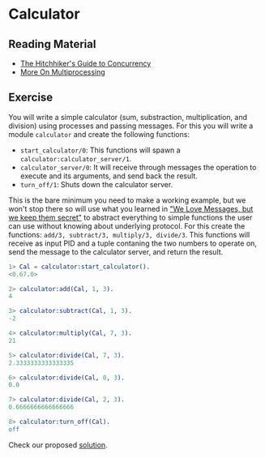 # Calculator

## Reading Material

- [The Hitchhiker's Guide to Concurrency](http://learnyousomeerlang.com/the-hitchhikers-guide-to-concurrency)
- [More On Multiprocessing](http://learnyousomeerlang.com/more-on-multiprocessing)

## Exercise

You will write a simple calculator (sum, substraction, multiplication, and division) using processes and passing messages. For this you will write a module `calculator` and create the following functions:

- `start_calculator/0`: This functions will spawn a `calculator:calculator_server/1`.
- `calculator_server/0`: It will receive through messages the operation to execute and its arguments, and send back the result.
- `turn_off/1`: Shuts down the calculator server.

This is the bare minimum you need to make a working example, but we won't stop there so will use what you learned in ["We Love Messages, but we keep them secret"](http://learnyousomeerlang.com/more-on-multiprocessing#secret-messages) to abstract everything to simple functions the user can use without knowing about underlying protocol. For this create the functions: `add/3, subtract/3, multiply/3, divide/3`. This functions will receive as input PID and a tuple contaning the two numbers to operate on, send the message to the calculator server, and return the result.

```erlang
1> Cal = calculator:start_calculator().
<0.67.0>

2> calculator:add(Cal, 1, 3).
4

3> calculator:subtract(Cal, 1, 3).
-2

4> calculator:multiply(Cal, 7, 3).
21

5> calculator:divide(Cal, 7, 3).
2.3333333333333335

6> calculator:divide(Cal, 0, 3).
0.0

7> calculator:divide(Cal, 2, 3).
0.6666666666666666

8> calculator:turn_off(Cal).
off
```

Check our proposed [solution](solution/calculator.erl).
